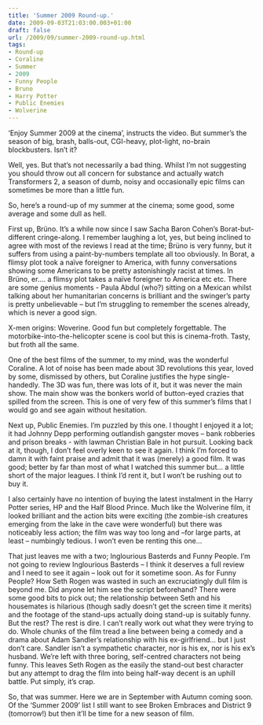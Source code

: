 ```yaml
---
title: 'Summer 2009 Round-up.'
date: 2009-09-03T21:03:00.003+01:00
draft: false
url: /2009/09/summer-2009-round-up.html
tags: 
- Round-up
- Coraline
- Summer
- 2009
- Funny People
- Bruno
- Harry Potter
- Public Enemies
- Wolverine
---
```


  
  
‘Enjoy Summer 2009 at the cinema’, instructs the video. But summer’s the season of big, brash, balls-out, CGI-heavy, plot-light, no-brain blockbusters. Isn’t it?  
  
Well, yes. But that’s not necessarily a bad thing. Whilst I’m not suggesting you should throw out all concern for substance and actually watch Transformers 2, a season of dumb, noisy and occasionally epic films can sometimes be more than a little fun.  
  
So, here’s a round-up of my summer at the cinema; some good, some average and some dull as hell.  
  
First up, Brüno. It’s a while now since I saw Sacha Baron Cohen’s Borat-but-different cringe-along. I remember laughing a lot, yes, but being inclined to agree with most of the reviews I read at the time; Brüno is very funny, but it suffers from using a paint-by-numbers template all too obviously. In Borat, a flimsy plot took a naïve foreigner to America, with funny conversations showing some Americans to be pretty astonishingly racist at times. In Brüno, er…. a flimsy plot takes a naïve foreigner to America etc etc. There are some genius moments - Paula Abdul (who?) sitting on a Mexican whilst talking about her humanitarian concerns is brilliant and the swinger’s party is pretty unbelievable – but I’m struggling to remember the scenes already, which is never a good sign.  
  
X-men origins: Woverine. Good fun but completely forgettable. The motorbike-into-the-helicopter scene is cool but this is cinema-froth. Tasty, but froth all the same.  
  
One of the best films of the summer, to my mind, was the wonderful Coraline. A lot of noise has been made about 3D revolutions this year, loved by some, dismissed by others, but Coraline justifies the hype single-handedly. The 3D was fun, there was lots of it, but it was never the main show. The main show was the bonkers world of button-eyed crazies that spilled from the screen. This is one of very few of this summer’s films that I would go and see again without hesitation.  
  
Next up, Public Enemies. I’m puzzled by this one. I thought I enjoyed it a lot; it had Johnny Depp performing outlandish gangster moves – bank robberies and prison breaks - with lawman Christian Bale in hot pursuit. Looking back at it, though, I don’t feel overly keen to see it again. I think I’m forced to damn it with faint praise and admit that it was (merely) a good film. It was good; better by far than most of what I watched this summer but… a little short of the major leagues. I think I’d rent it, but I won’t be rushing out to buy it.  
  
I also certainly have no intention of buying the latest instalment in the Harry Potter series, HP and the Half Blood Prince. Much like the Wolverine film, it looked brilliant and the action bits were exciting (the zombie-ish creatures emerging from the lake in the cave were wonderful) but there was noticeably less action; the film was way too long and –for large parts, at least – numbingly tedious. I won’t even be renting this one…  
  
That just leaves me with a two; Inglourious Basterds and Funny People. I’m not going to review Inglourious Basterds – I think it deserves a full review and I need to see it again – look out for it sometime soon. As for Funny People? How Seth Rogen was wasted in such an excruciatingly dull film is beyond me. Did anyone let him see the script beforehand? There were some good bits to pick out; the relationship between Seth and his housemates is hilarious (though sadly doesn’t get the screen time it merits) and the footage of the stand-ups actually doing stand-up is suitably funny. But the rest? The rest is dire. I can’t really work out what they were trying to do. Whole chunks of the film tread a line between being a comedy and a drama about Adam Sandler’s relationship with his ex-girlfriend… but I just don’t care. Sandler isn’t a sympathetic character, nor is his ex, nor is his ex’s husband. We’re left with three boring, self-centred characters not being funny. This leaves Seth Rogen as the easily the stand-out best character but any attempt to drag the film into being half-way decent is an uphill battle. Put simply, it’s crap.  
  
So, that was summer. Here we are in September with Autumn coming soon. Of the ‘Summer 2009’ list I still want to see Broken Embraces and District 9 (tomorrow!) but then it’ll be time for a new season of film.